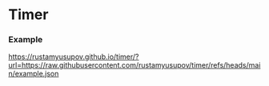 # Timer

### Example

https://rustamyusupov.github.io/timer/?url=https://raw.githubusercontent.com/rustamyusupov/timer/refs/heads/main/example.json
